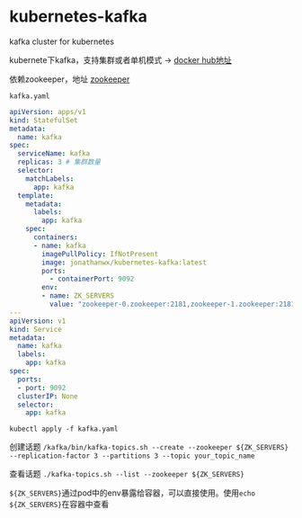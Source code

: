 # kubernetes-kafka
kafka cluster for kubernetes

kubernete下kafka，支持集群或者单机模式 -> [docker hub地址](https://hub.docker.com/r/jonathanwx/kubernetes-kafka)

依赖zookeeper，地址  [zookeeper](https://github.com/jonathanwx/kubernetes-zookeeper)


`kafka.yaml`

``` yaml
apiVersion: apps/v1
kind: StatefulSet
metadata:
  name: kafka
spec:
  serviceName: kafka
  replicas: 3 # 集群数量
  selector:
    matchLabels:
      app: kafka
  template:
    metadata:
      labels:
        app: kafka
    spec:
      containers:
      - name: kafka
        imagePullPolicy: IfNotPresent
        image: jonathanwx/kubernetes-kafka:latest
        ports:
          - containerPort: 9092
        env:
        - name: ZK_SERVERS
          value: "zookeeper-0.zookeeper:2181,zookeeper-1.zookeeper:2181,zookeeper-2.zookeeper:2181"
---
apiVersion: v1
kind: Service
metadata:
  name: kafka
  labels:
    app: kafka
spec:
  ports:
  - port: 9092
  clusterIP: None
  selector:
    app: kafka
```

`kubectl apply -f kafka.yaml`

创建话题
`/kafka/bin/kafka-topics.sh --create --zookeeper ${ZK_SERVERS} --replication-factor 3 --partitions 3 --topic your_topic_name`

查看话题
`./kafka-topics.sh --list --zookeeper ${ZK_SERVERS}`

`${ZK_SERVERS}`通过pod中的env暴露给容器，可以直接使用。使用`echo ${ZK_SERVERS}`在容器中查看